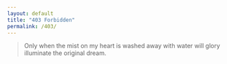 ```yaml
---
layout: default
title: "403 Forbidden"
permalink: /403/
---
```


<blockquote>Only when the mist on my heart is washed away with water will glory illuminate the original dream.</blockquote>